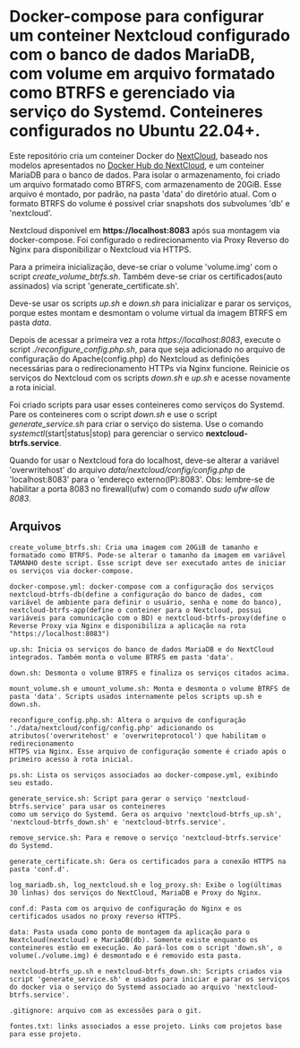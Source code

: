 # Docker-compose para configurar um conteiner Nextcloud configurado com o banco de dados MariaDB, com volume em arquivo formatado como BTRFS e gerenciado via serviço do Systemd. Conteineres configurados no Ubuntu 22.04+.

Este repositório cria um conteiner Docker do [NextCloud](https://nextcloud.com/), baseado nos modelos apresentados no [Docker Hub do NextCloud](https://hub.docker.com/_/nextcloud), e um conteiner MariaDB para o banco de dados. Para isolar o armazenamento, foi criado um arquivo formatado como BTRFS, com armazenamento de 20GiB. Esse arquivo é montado, por padrão, na pasta 'data' do diretório atual. Com o formato BTRFS do volume é possivel criar snapshots dos subvolumes 'db' e 'nextcloud'.

Nextcloud disponível em **https://localhost:8083** após sua montagem via docker-compose. Foi configurado o redirecionamento via Proxy Reverso do Nginx para disponibilizar o Nextcloud via HTTPS.

Para a primeira inicialização, deve-se criar o volume 'volume.img' com o script *create_volume_btrfs.sh*. Também deve-se criar os certificados(auto assinados) via script 'generate_certificate.sh'.

Deve-se usar os scripts *up.sh* e *down.sh* para inicializar e parar os serviços, porque estes montam e desmontam o volume virtual da imagem BTRFS em pasta *data*.

Depois de acessar a primeira vez a rota *https://localhost:8083*, execute o script *./reconfigure_config.php.sh*, para que seja adicionado no arquivo de configuração do Apache(config.php) do Nextcloud as definições necessárias para o redirecionamento HTTPs via Nginx funcione. Reinicie os serviços do Nextcloud com os scripts *down.sh* e *up.sh* e acesse novamente a rota inicial.

Foi criado scripts para usar esses conteineres como serviços do Systemd. Pare os conteineres com o script *down.sh* e use o script *generate_service.sh* para criar o serviço do sistema. Use o comando *systemctl*(start|status|stop) para gerenciar o servico **nextcloud-btrfs.service**.

Quando for usar o Nextcloud fora do localhost, deve-se alterar a variável 'overwritehost' do arquivo *data/nextcloud/config/config.php* de 'localhost:8083' para o 'endereço externo(IP):8083'. Obs: lembre-se de habilitar a porta 8083 no firewall(ufw) com o comando *sudo ufw allow 8083*.

## Arquivos
```
create_volume_btrfs.sh: Cria uma imagem com 20GiB de tamanho e formatado como BTRFS. Pode-se alterar o tamanho da imagem em variável TAMANHO deste script. Esse script deve ser executado antes de iniciar os serviços via docker-compose.

docker-compose.yml: docker-compose com a configuração dos serviços nextcloud-btrfs-db(define a configuração do banco de dados, com variável de ambiente para definir o usuário, senha e nome do banco), nextcloud-btrfs-app(define o conteiner para o Nextcloud, possui variáveis para comunicação com o BD) e nextcloud-btrfs-proxy(define o Reverse Proxy via Nginx e disponibiliza a aplicação na rota "https://localhost:8083")

up.sh: Inicia os serviços do banco de dados MariaDB e do NextCloud integrados. Também monta o volume BTRFS em pasta 'data'.

down.sh: Desmonta o volume BTRFS e finaliza os serviços citados acima.

mount_volume.sh e umount_volume.sh: Monta e desmonta o volume BTRFS de pasta 'data'. Scripts usados internamente pelos scripts up.sh e down.sh.

reconfigure_config.php.sh: Altera o arquivo de configuração './data/nextcloud/config/config.php' adicionando os atributos('overwritehost' e 'overwriteprotocol') que habilitam o redirecionamento
HTTPS via Nginx. Esse arquivo de configuração somente é criado após o primeiro acesso à rota inicial.

ps.sh: Lista os serviços associados ao docker-compose.yml, exibindo seu estado.

generate_service.sh: Script para gerar o serviço 'nextcloud-btrfs.service' para usar os conteineres
como um serviço do Systemd. Gera os arquivo 'nextcloud-btrfs_up.sh', 'nextcloud-btrfs_down.sh' e 'nextcloud-btrfs.service'.

remove_service.sh: Para e remove o serviço 'nextcloud-btrfs.service' do Systemd.

generate_certificate.sh: Gera os certificados para a conexão HTTPS na pasta 'conf.d'.

log_mariadb.sh, log_nextcloud.sh e log_proxy.sh: Exibe o log(últimas 30 linhas) dos serviços do NextCloud, MariaDB e Proxy do Nginx.

conf.d: Pasta com os arquivo de configuração do Nginx e os certificados usados no proxy reverso HTTPS.

data: Pasta usada como ponto de montagem da aplicação para o Nextcloud(nextcloud) e MariaDB(db). Somente existe enquanto os conteineres estão em execução. Ao pará-los com o script 'down.sh', o volume(./volume.img) é desmontado e é removido esta pasta.

nextcloud-btrfs_up.sh e nextcloud-btrfs_down.sh: Scripts criados via script 'generate_service.sh' e usados para iniciar e parar os serviços do docker via o serviço do Systemd associado ao arquivo 'nextcloud-btrfs.service'.

.gitignore: arquivo com as excessões para o git.

fontes.txt: links associados a esse projeto. Links com projetos base para esse projeto.
```
